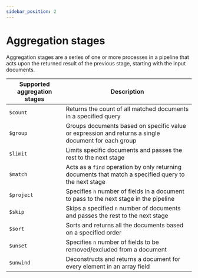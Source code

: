 ```yaml
---
sidebar_position: 2
---
```


# Aggregation stages

Aggregation stages are a series of one or more processes in a pipeline that acts upon the returned result of the previous stage, starting with the input documents.

| Supported aggregation stages | Description                                                                                           |
| ---------------------------- | ----------------------------------------------------------------------------------------------------- |
| `$count`                     | Returns the count of all matched documents in a specified query                                       |
| `$group`                     | Groups documents based on specific value or expression and returns a single document for each group   |
| `$limit`                     | Limits specific documents and passes the rest to the next stage                                       |
| `$match`                     | Acts as a `find` operation by only returning documents that match a specified query to the next stage |
| `$project` | Specifies `n` number of fields in a document to pass to the next stage in the pipeline                               |
| `$skip`                      | Skips a specified `n` number of documents and passes the rest to the next stage                       |
| `$sort`                      | Sorts and returns all the documents based on a specified order                                        |
| `$unset` | Specifies `n` number of fields to be removed/excluded from a document         | 
| `$unwind`                    | Deconstructs and returns a document for every element in an array field                               |

